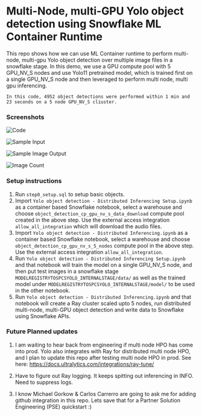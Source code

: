 # Multi-Node, multi-GPU Yolo object detection using Snowflake ML Container Runtime

This repo shows how we can use ML Container runtime to perform multi-node, multi-gpu Yolo object detection over multiple image files in a snowflake stage. In this demo, we use a GPU compute pool with 5 GPU_NV_S nodes and use Yolo11 pretrained model, which is trained first on a single GPU_NV_S node and then leveraged to perform multi node, multi gpu inferencing.

```In this code, 4952 object detections were performed within 1 min and 23 seconds on a 5 node GPU_NV_S cliuster.```

### Screenshots

![Code](images/distributed_multinode_code.png?raw=true "Code")

![Sample Input](images/sample_input.png?raw=true "Sample image input")

![Sample Image Output](images/output.png?raw=true "Output")

![Image Count](images/image_count.png?raw=true "Image Count")


### Setup instructions
1. Run `step0_setup.sql` to setup basic objects.
2. Import `Yolo object detection - Distributed Inferencing Setup.ipynb` as a container based Snowflake notebook, select a warehouse and choose `object_detection_cp_gpu_nv_s_data_download` compute pool created in the above step. Use the external access integration `allow_all_integration` which will download the audio files.
3. Import `Yolo object detection - Distributed Inferencing.ipynb` as a container based Snowflake notebook, select a warehouse and choose `object_detection_cp_gpu_nv_s_5_nodes` compute pool in the above step. Use the external access integration `allow_all_integration`.
4. Run `Yolo object detection - Distributed Inferencing Setup.ipynb` and that notebook will train the model on a single GPU_NV_S node, and then put test images in a snowflake stage `MODELREGISTRYTOSPCSYOLO_INTERNALSTAGE/data/` as well as the trained model under `MODELREGISTRYTOSPCSYOLO_INTERNALSTAGE/model/` to be used in the other notebook. 
5. Run `Yolo object detection - Distributed Inferencing.ipynb` and that notebook will create a Ray cluster scaled upto 5 nodes, run distributed multi-node, multi-GPU object detection and write data to Snowflake using Snowflake APIs.

### Future Planned updates
1. I am waiting to hear back from engineering if multi node HPO has come into prod. Yolo also integrates with Ray for distributed multi node HPO, and I plan to update this repo after testing multi node HPO in prod.  See here: https://docs.ultralytics.com/integrations/ray-tune/

2. Have to figure out Ray logging. It keeps spitting out inferencing in INFO. Need to suppress logs.

3. I know Michael Gorkow & Carlos Carrerro are going to ask me for adding github integration in this repo. Lets save that for a Partner Solution Engineering (PSE) quickstart :)